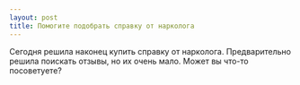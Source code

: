 ```yaml
---
layout: post 
title: Помогите подобрать справку от нарколога 
--- 
```

Сегодня решила наконец купить справку от нарколога. Предварительно решила поискать отзывы, но их очень мало. Может вы что-то посоветуете?